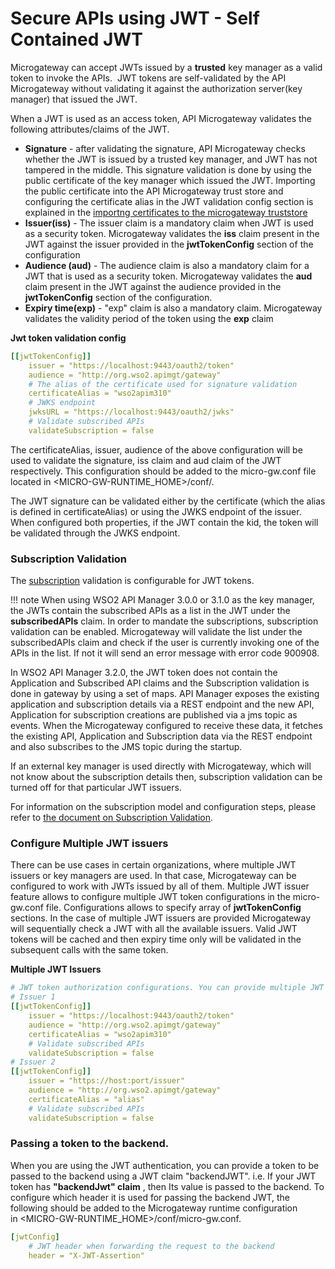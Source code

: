 # Secure APIs using JWT - Self Contained JWT

Microgateway can accept JWTs issued by a **trusted** key manager as a valid token to invoke the APIs.  JWT tokens are self-validated by the API Microgateway without validating it against the authorization server(key manager) that issued the JWT.

When a JWT is used as an access token, API Microgateway validates the following attributes/claims of the JWT.

-   **Signature** - after validating the signature, API Microgateway checks whether the JWT is issued by a trusted key manager, and JWT has not tampered in the middle. This signature validation is done by using the public certificate of the key manager which issued the JWT. Importing the public certificate into the API Microgateway trust store and configuring the certificate alias in the JWT validation config section is explained in the [importng certificates to the microgateway truststore]({{base_path}}/how-tos/security/importing-certificates-to-the-api-microgateway-truststore/)
-   **Issuer(iss)** - The issuer claim is a mandatory claim when JWT is used as a security token. Microgateway validates the **iss** claim present in the JWT against the issuer provided in the **jwtTokenConfig** section of the configuration
-   **Audience (aud)** - The audience claim is also a mandatory claim for a JWT that is used as a security token. Microgateway validates the **aud** claim present in the JWT against the audience provided in the **jwtTokenConfig** section of the configuration.
-   **Expiry time(exp)** - "exp" claim is also a mandatory claim. Microgateway validates the validity period of the token using the **exp** claim

**Jwt token validation config**

``` yml
[[jwtTokenConfig]]
    issuer = "https://localhost:9443/oauth2/token"
    audience = "http://org.wso2.apimgt/gateway"
    # The alias of the certificate used for signature validation
    certificateAlias = "wso2apim310"
    # JWKS endpoint
    jwksURL = "https://localhost:9443/oauth2/jwks"
    # Validate subscribed APIs
    validateSubscription = false
```

 The certificateAlias, issuer, audience of the above configuration will be used to validate the signature, iss claim and aud claim of the JWT respectively. This configuration should be added to the micro-gw.conf file located in &lt;MICRO-GW-RUNTIME\_HOME&gt;/conf/.

 The JWT signature can be validated either by the certificate (which the alias is defined in certificateAlias) or using the JWKS endpoint of the issuer. When configured both properties, if the JWT contain the kid, the token will be validated through the JWKS endpoint.

### Subscription Validation
  The [subscription](https://apim.docs.wso2.com/en/3.2.0/learn/consume-api/manage-subscription/subscribe-to-an-api/) validation is configurable for JWT tokens.

!!! note
    When using WSO2 API Manager 3.0.0 or 3.1.0 as the key manager, the JWTs contain the subscribed APIs as a list in the JWT under the **subscribedAPIs** claim. In order to mandate the subscriptions, subscription validation can be enabled. Microgateway will validate the list under the subscribedAPIs claim and check if the user is currently invoking one of the APIs in the list. If not it will send an error message with error code 900908.

In WSO2 API Manager 3.2.0, the JWT token does not contain the Application and Subscribed API claims and the Subscription validation is done in gateway by using a set of maps. API Manager exposes the existing application and subscription details via a REST endpoint and the new API, Application for subscription creations are published via a jms topic as events. When the Microgateway configured to receive these data, it fetches the existing API, Application and Subscription data via the REST endpoint and also subscribes to the JMS topic during the startup.

If an external key manager is used directly with Microgateway, which will not know about the subscription details then, subscription validation can be turned off for that particular JWT issuers.

For information on the subscription model and configuration steps, please refer to [the document on Subscription Validation]({{base_path}}/how-tos/security/api-authorization/subscription-validation/).
   
### Configure Multiple JWT issuers

 There can be use cases in certain organizations, where multiple JWT issuers or key managers are used. In that case, Microgateway can be configured to work with JWTs issued by all of them. Multiple JWT issuer feature allows to configure multiple JWT token configurations in the micro-gw.conf file. Configurations allows to specify array of **jwtTokenConfig** sections. In the case of multiple JWT issuers are provided Microgateway will sequentially check a JWT with all the available issuers. Valid JWT tokens will be cached and then expiry time only will be validated in the subsequent calls with the same token.

 **Multiple JWT Issuers**

``` yml
# JWT token authorization configurations. You can provide multiple JWT issuers
# Issuer 1
[[jwtTokenConfig]]
    issuer = "https://localhost:9443/oauth2/token"
    audience = "http://org.wso2.apimgt/gateway"
    certificateAlias = "wso2apim310"
    # Validate subscribed APIs
    validateSubscription = false
# Issuer 2
[[jwtTokenConfig]]
    issuer = "https://host:port/issuer"
    audience = "http://org.wso2.apimgt/gateway"
    certificateAlias = "alias"
    # Validate subscribed APIs
    validateSubscription = false
```

### Passing a token to the backend.

 When you are using the JWT authentication, you can provide a token to be passed to the backend using a JWT claim "backendJWT". i.e. If your JWT token has **"backendJwt" claim** , then Its value is passed to the backend. To configure which header it is used for passing the backend JWT, the following should be added to the Microgateway runtime configuration in &lt;MICRO-GW-RUNTIME\_HOME&gt;/conf/micro-gw.conf.

``` yml
[jwtConfig]
    # JWT header when forwarding the request to the backend
    header = "X-JWT-Assertion"
```
